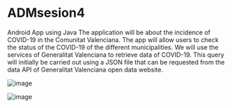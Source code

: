 # ADMsesion4
Android App using Java
The application will be about the incidence of COVID-19 in the Comunitat Valenciana. The
app will allow users to check the status of the COVID-19 of the different municipalities.
We will use the services of Generalitat Valenciana to retrieve data of COVID-19. This
query will initially be carried out using a JSON file that can be requested from the data
API of Generalitat Valenciana open data website.

![image](https://user-images.githubusercontent.com/72503492/166942478-3b8c77fc-ce35-4528-9ece-c309169afc16.png)

![image](https://user-images.githubusercontent.com/72503492/166942672-572a3bb5-ad45-41ef-9587-703e8855ea3f.png)

